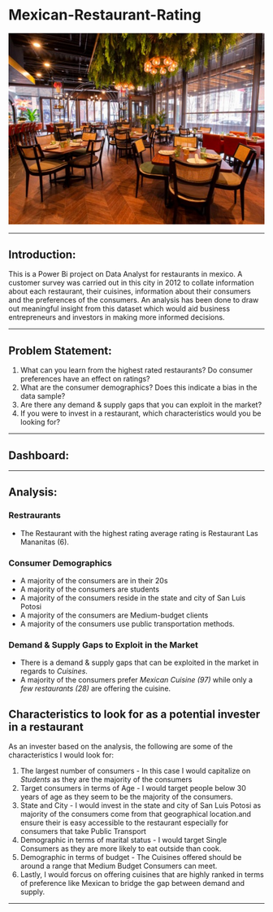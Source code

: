 # Mexican-Restaurant-Rating

![](Restaurant_Ratings_Introduction2.jpg)

---

## Introduction:
This is a Power Bi project on Data Analyst for restaurants in mexico. A customer survey was carried out in this city in 2012 to collate information about each
restaurant, their cuisines, information about their consumers and the preferences of the consumers. An analysis has been done to draw out meaningful insight from this dataset which
would aid business entrepreneurs and investors in making more informed decisions.

---

## Problem Statement:
1. What can you learn from the highest rated restaurants? Do consumer preferences have an effect on
ratings?
2. What are the consumer demographics? Does this indicate a bias in the data sample?
3. Are there any demand & supply gaps that you can exploit in the market?
4. If you were to invest in a restaurant, which characteristics would you be looking for?

---

## Dashboard:


---
## Analysis:
### Restraurants
- The Restaurant with the highest rating average rating is Restaurant Las Mananitas (6).

### Consumer Demographics
- A majority of the consumers are in their 20s
- A majority of the consumers are students
- A majority of the consumers reside in the state and city of San Luis Potosi 
- A majority of the consumers are Medium-budget clients
- A majority of the consumers use public transportation methods.

### Demand & Supply Gaps to Exploit in the Market
- There is a demand & supply gaps that can be exploited in the market in regards to _Cuisines_.
- A majority of the consumers prefer _Mexican Cuisine (97)_ while only a _few restaurants (28)_ are offering the cuisine.

## Characteristics to look for as a potential invester in a restaurant
As an invester based on the analysis, the following are some of the characteristics I would look for:
1. The largest number of consumers - In this case I would capitalize on _Students_ as they are the majority of the consumers
2. Target consumers in terms of Age - I would target people below 30 years of age as they seem to be the majority of the consumers.
3. State and City - I would invest in the state and city of San Luis Potosi as majority of the consumers come from that geographical location.and ensure their is easy accessible to the restaurant especially for consumers that take Public Transport
4. Demographic in terms of marital status - I would target Single Consumers as they are more likely to eat outside than cook.
5. Demographic in terms of budget - The Cuisines offered should be around a range that Medium Budget Consumers can meet.
6. Lastly, I would forcus on offering cuisines that are highly ranked in terms of preference like Mexican to bridge the gap between demand and supply.

---
